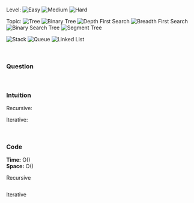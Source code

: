 ## []()

<br>

Level:
![Easy](https://img.shields.io/badge/-Easy-00b300)
![Medium](https://img.shields.io/badge/-Medium-ff8000)
![Hard](https://img.shields.io/badge/-Hard-e60000)

Topic:
![Tree](https://img.shields.io/badge/-Tree-70db70)
![Binary Tree](https://img.shields.io/badge/-Binary_Tree-5cd65c)
![Depth First Search](https://img.shields.io/badge/-Depth_First_Search-47d147)
![Breadth First Search](https://img.shields.io/badge/-Breadth_First_Search-33cc33)
![Binary Search Tree](https://img.shields.io/badge/-Binary_Search_Tree-2eb82e)
![Segment Tree](https://img.shields.io/badge/-Segment_Tree-29a329)

![Stack](https://img.shields.io/badge/-Stack-3399ff)
![Queue](https://img.shields.io/badge/-Queue-1a8cff)
![Linked List](https://img.shields.io/badge/-Linked_List-0066cc)

<!---
Similar Problem:

- [](.md)
--->
<br>

### Question

>

<br>

### Intuition

Recursive:

Iterative:

<br>

### Code

**Time:** O()  
**Space:** O()

Recursive

```java

```

Iterative

```java

```
